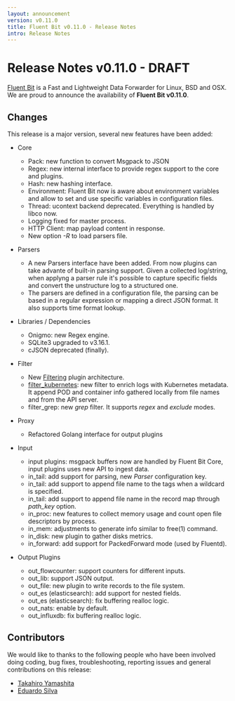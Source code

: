 ```yaml
---
layout: announcement
version: v0.11.0
title: Fluent Bit v0.11.0 - Release Notes
intro: Release Notes
---
```


# Release Notes v0.11.0 - DRAFT

[Fluent Bit](http://fluentbit.io) is a Fast and Lightweight Data Forwarder for Linux, BSD and OSX. We are proud to announce the availability of __Fluent Bit v0.11.0__.

## Changes

This release is a major version, several new features have been added:


- Core
  - Pack: new function to convert Msgpack to JSON
  - Regex: new internal interface to provide regex support to the core and plugins.
  - Hash: new hashing interface.
  - Environment: Fluent Bit now is aware about environment variables and allow to set and use specific variables in configuration files.
  - Thread: ucontext backend deprecated. Everything is handled by libco now.
  - Logging fixed for master process.
  - HTTP Client: map payload content in response.
  - New option _-R_ to load parsers file.

- Parsers
  - A new Parsers interface have been added. From now plugins can take advante of built-in parsing support. Given a collected log/string, when applyng a parser rule it's possible to capture specific fields and convert the unstructure log to a structured one.
  - The parsers are defined in a configuration file, the parsing can be based in a regular expression or mapping a direct JSON format. It also supports time format lookup.

- Libraries / Dependencies
  - Onigmo: new Regex engine.
  - SQLite3 upgraded to v3.16.1.
  - cJSON deprecated (finally).

- Filter
  - New [Filtering](http://fluentbit.io/documentation/0.11/filter/) plugin architecture.
  - [filter_kubernetes](http://fluentbit.io/documentation/0.11/filter/kubernetes.html): new filter to enrich logs with Kubernetes metadata. It append POD and container info gathered locally from file names and from the API server.
  - filter\_grep: new _grep_ filter. It supports _regex_ and _exclude_ modes.

- Proxy
  - Refactored Golang interface for output plugins

- Input
  - input plugins: msgpack buffers now are handled by Fluent Bit Core, input plugins uses new API to ingest data.
  - in\_tail: add support for parsing, new _Parser_ configuration key.
  - in\_tail: add support to append file name to the tags when a wildcard is specified.
  - in\_tail: add support to append file name in the record map through _path\_key_ option.
  - in\_proc: new features to collect memory usage and count open file descriptors by process.
  - in\_mem: adjustments to generate info similar to free(1) command.
  - in\_disk: new plugin to gather disks metrics.
  - in\_forward: add support for PackedForward mode (used by Fluentd).

- Output Plugins
  - out\_flowcounter: support counters for different inputs.
  - out\_lib: support JSON output.
  - out\_file: new plugin to write records to the file system.
  - out\_es (elasticsearch): add support for nested fields.
  - out\_es (elasticsearch): fix buffering realloc logic.
  - out\_nats: enable by default.
  - out\_influxdb: fix buffering realloc logic.

## Contributors

We would like to thanks to the following people who have been involved doing coding, bug fixes, troubleshooting, reporting issues and general contributions on this release:

- [Takahiro Yamashita](https://github.com/nokute78)
- [Eduardo Silva](http://github.com/edsiper)
